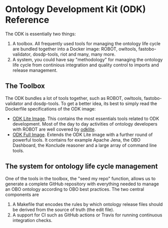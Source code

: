 # Ontology Development Kit (ODK) Reference

The ODK is essentially two things:

1. A toolbox. All frequently used tools for managing the ontology life cycle are bundled together into a Docker image: ROBOT, owltools, fastobo-validator, dosdp-tools, riot and many, many more.
2. A system, you could have say "methodology" for managing the ontology life cycle from continious integration and quality control to imports and release management.

## The Toolbox

The ODK bundles a lot of tools together, such as ROBOT, owltools, fastobo-validator and dosdp-tools. To get a better idea, its best to simply read the Dockerfile specifications of the ODK image:

- [ODK Lite Image](https://github.com/INCATools/ontology-development-kit/blob/master/docker/odklite/Dockerfile). This contains the most essentials tools related to ODK development. Most of the day to day activities of ontology developers with ROBOT are well covered by [odklite](https://hub.docker.com/r/obolibrary/odklite).
- [ODK Full Image](https://github.com/INCATools/ontology-development-kit/blob/master/Dockerfile). Extends the ODK Lite image with a further round of powerful tools. It contains for example Apache Jena, the OBO Dashboard, the Konclude reasoner and a large array of command line tools.


## The system for ontology life cycle management


One of the tools in the toolbox, the "seed my repo" function, allows us to generate a complete GitHub repository with everything needed to manage an OBO ontology according to OBO best practices. The two central components are

1. A Makefile that encodes the rules by which ontology release files should be derived from the source of truth (the edit file).
2. A support for CI such as GitHub actions or Travis for running continuous integration checks.